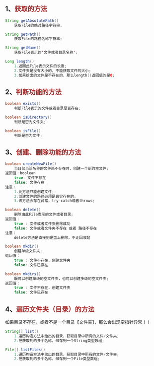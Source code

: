 ## 1、<span style="color:brown">获取的方法</span>

```java
String getAbsolutePath()
    获取File的绝对路径字符串;
```

```java
String getPath()
    获取File的路径名称字符串;
```

```java
String getName()
    获取File表示的'文件或者目录名称';
```

```java
Long length()
    1.返回此File表示文件的长度;
	2.文件夹是没有大小的，不能获取文件的大小;
	3.如果给出的文件是不存在的，那么length()返回值的是0;
```



## 2、<span style="color:brown">判断功能的方法</span>

```java
boolean exists()
    判断File表示的文件或者目录是否存在;
```

```java
boolean isDirectory()
    判断是否为文件夹;
```

```java
boolean isFile()
    判断是否为文件;
```



## 3、<span style="color:brown">创建、删除功能的方法</span>

```java
boolean createNewFile()
    当且仅当该名称的文件尚不存在时，创建一个新的空文件;
返回值：boolean
    true: 文件不存在
    false: 文件存在
注意：
    1.此方法只能创建文件;
	2.创建文件的路径必须是真实存在的;
	3.该方法会存在异常，try-catch或者throws;
```

```java
boolean delete()
    删除由此File表示的文件或者目录;
返回值：
    true : 文件或者文件夹删除成功 
	false: 文件或者文件夹不存在 或者 路径不存在
注意：
    delete方法是直接到硬盘上删除，不走回收站
```

```java
boolean mkdir()
    创建单级文件夹;
返回值：
    true : 文件不存在，创建文件夹
	false: 文件已存在
```

```java
boolean mkdirs()
    既可以创建单级的空文件夹，也可以创建多级的空文件夹;
返回值：
    true : 文件不存在，创建文件夹
	false: 文件已存在
```



## 4、<span style="color:brown">遍历文件夹（目录）的方法</span>

如果目录不存在，或者不是一个目录【文件夹】，那么会出现空指针异常！！

```java
String[] list()
	1.遍历构造方法中给出的目录，获取目录中所有的文件/文件夹;
	2.把获取到的多个名称，储存到一个String类型数组;
```

```java
File[] listFiles()
    1.遍历构造方法中给出的目录，获取目录中所有的文件/文件夹;
	2.把获取到的多个名称，储存到一个File类型数组;
```

